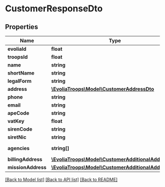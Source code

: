 # CustomerResponseDto

## Properties
Name | Type | Description | Notes
------------ | ------------- | ------------- | -------------
**evoliaId** | **float** |  | 
**troopsId** | **float** |  | 
**name** | **string** |  | 
**shortName** | **string** |  | 
**legalForm** | **string** |  | 
**address** | [**\EvoliaTroops\Model\CustomerAddressDto**](CustomerAddressDto.md) |  | 
**phone** | **string** |  | 
**email** | **string** |  | 
**apeCode** | **string** |  | 
**vatKey** | **float** |  | 
**sirenCode** | **string** |  | 
**siretNic** | **string** |  | 
**agencies** | **string[]** | Agencies Code | 
**billingAddress** | [**\EvoliaTroops\Model\CustomerAdditionalAddressDto**](CustomerAdditionalAddressDto.md) |  | 
**missionAddress** | [**\EvoliaTroops\Model\CustomerAdditionalAddressDto**](CustomerAdditionalAddressDto.md) |  | 

[[Back to Model list]](../../README.md#documentation-for-models) [[Back to API list]](../../README.md#documentation-for-api-endpoints) [[Back to README]](../../README.md)

